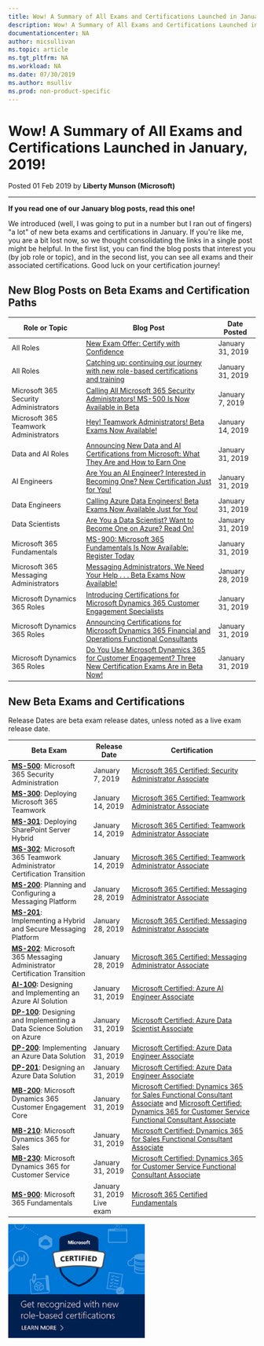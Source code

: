 ```yaml
---
title: Wow! A Summary of All Exams and Certifications Launched in January, 2019! | Microsoft Docs
description: Wow! A Summary of All Exams and Certifications Launched in January, 2019! 
documentationcenter: NA 
author: micsullivan
ms.topic: article
ms.tgt_pltfrm: NA
ms.workload: NA
ms.date: 07/30/2019
ms.author: msulliv
ms.prod: non-product-specific
---
```

# Wow! A Summary of All Exams and Certifications Launched in January, 2019!

Posted 01 Feb 2019 by **Liberty Munson (Microsoft)**

___

**If you read one of our January blog posts, read this one!**

We introduced (well, I was going to put in a number but I ran out of fingers) "a lot" of new beta exams and certifications in January. If you're like me, you are a bit lost now, so we thought consolidating the links in a single post might be helpful. In the first list, you can find the blog posts that interest you (by job role or topic), and in the second list, you can see all exams and their associated certifications. Good luck on your certification journey!

## New Blog Posts on Beta Exams and Certification Paths


| Role or Topic | Blog Post | Date Posted  |
| --- | --- | --- |
| All Roles | [New Exam Offer: Certify with Confidence](https://nam06.safelinks.protection.outlook.com/?url=https%3A%2F%2Fwww.microsoft.com%2Fen-us%2Flearning%2Fcommunity-blog-post.aspx%3FBlogId%3D8%26Id%3D375201&data=02%7C01%7CLiberty.Munson%40microsoft.com%7Cc0a587791a854fd17cc308d687b86b57%7C72f988bf86f141af91ab2d7cd011db47%7C1%7C0%7C636845623542822092&sdata=CHi%2B2s9xdesUsbUz5PyX4P%2BeVqaG1%2B551%2BorqSmgCrw%3D&reserved=0) | January 31, 2019 |
| All Roles | [Catching up: continuing our journey with new role-based certifications and training](https://nam06.safelinks.protection.outlook.com/?url=https%3A%2F%2Fwww.microsoft.com%2Fen-us%2Flearning%2Fcommunity-blog-post.aspx%3FBlogId%3D8%26Id%3D375200&data=02%7C01%7CLiberty.Munson%40microsoft.com%7Cc0a587791a854fd17cc308d687b86b57%7C72f988bf86f141af91ab2d7cd011db47%7C1%7C0%7C636845623542822092&sdata=KdgZ63U2E5hQZyp4TSGB2RMOC32WPGhlvsVIm33XFkc%3D&reserved=0) | January 31, 2019 |
| Microsoft 365 Security Administrators | [Calling All Microsoft 365 Security Administrators! MS-500 Is Now Available in Beta](https://nam06.safelinks.protection.outlook.com/?url=https%3A%2F%2Fwww.microsoft.com%2Fen-us%2Flearning%2Fcommunity-blog-post.aspx%3FBlogId%3D8%26Id%3D375191&data=02%7C01%7CLiberty.Munson%40microsoft.com%7Cc0a587791a854fd17cc308d687b86b57%7C72f988bf86f141af91ab2d7cd011db47%7C1%7C0%7C636845623542832087&sdata=XQRG%2BjeQW67hEzWQEJ7x4ubAkTZgCOEslFeS9Du%2B7vA%3D&reserved=0) | January 7, 2019 |
| Microsoft 365 Teamwork Administrators | [Hey! Teamwork Administrators! Beta Exams Now Available!](https://nam06.safelinks.protection.outlook.com/?url=https%3A%2F%2Fwww.microsoft.com%2Fen-us%2Flearning%2Fcommunity-blog-post.aspx%3FBlogId%3D8%26Id%3D375195&data=02%7C01%7CLiberty.Munson%40microsoft.com%7Cc0a587791a854fd17cc308d687b86b57%7C72f988bf86f141af91ab2d7cd011db47%7C1%7C0%7C636845623542832087&sdata=rpduIVe9n%2Fq4NKVgzaEHCOT4CyJG%2BNwhEX62Eaepa8w%3D&reserved=0) | January 14, 2019 |
| Data and AI Roles | [Announcing New Data and AI Certifications from Microsoft: What They Are and How to Earn One](https://nam06.safelinks.protection.outlook.com/?url=https%3A%2F%2Fwww.microsoft.com%2Fen-us%2Flearning%2Fcommunity-blog-post.aspx%3FBlogId%3D8%26Id%3D375178&data=02%7C01%7CLiberty.Munson%40microsoft.com%7Cc0a587791a854fd17cc308d687b86b57%7C72f988bf86f141af91ab2d7cd011db47%7C1%7C0%7C636845623542842081&sdata=IG1%2Bqcd3NsvGyV7e11AVSfFGO%2BxUFlLX6So6hcvlYls%3D&reserved=0) | January 31, 2019 |
| AI Engineers | [Are You an AI Engineer? Interested in Becoming One? New Certification Just for You!](https://nam06.safelinks.protection.outlook.com/?url=https%3A%2F%2Fwww.microsoft.com%2Fen-us%2Flearning%2Fcommunity-blog-post.aspx%3FBlogId%3D8%26Id%3D375192&data=02%7C01%7CLiberty.Munson%40microsoft.com%7Cc0a587791a854fd17cc308d687b86b57%7C72f988bf86f141af91ab2d7cd011db47%7C1%7C0%7C636845623542842081&sdata=fvxoJsy9w9QYqsNvF4aC5%2BGoDDvgBkpNSXrBljQqqxY%3D&reserved=0) | January 31, 2019 |
| Data Engineers | [Calling Azure Data Engineers! Beta Exams Now Available Just for You!](https://nam06.safelinks.protection.outlook.com/?url=https%3A%2F%2Fwww.microsoft.com%2Fen-us%2Flearning%2Fcommunity-blog-post.aspx%3FBlogId%3D8%26Id%3D375194&data=02%7C01%7CLiberty.Munson%40microsoft.com%7Cc0a587791a854fd17cc308d687b86b57%7C72f988bf86f141af91ab2d7cd011db47%7C1%7C0%7C636845623542852069&sdata=I%2FdO6RRe3wT0QNotZGOpD4r%2BSvbn0TWrAZ60ITGoVmE%3D&reserved=0) | January 31, 2019 |
| Data Scientists | [Are You a Data Scientist? Want to Become One on Azure? Read On!](https://nam06.safelinks.protection.outlook.com/?url=https%3A%2F%2Fwww.microsoft.com%2Fen-us%2Flearning%2Fcommunity-blog-post.aspx%3FBlogId%3D8%26Id%3D375193&data=02%7C01%7CLiberty.Munson%40microsoft.com%7Cc0a587791a854fd17cc308d687b86b57%7C72f988bf86f141af91ab2d7cd011db47%7C1%7C0%7C636845623542852069&sdata=180LGZUNxE5nLQtv7yl1erVI5rs14Ay4zNJAogGZXJg%3D&reserved=0) | January 31, 2019 |
| Microsoft 365 Fundamentals | [MS-900: Microsoft 365 Fundamentals Is Now Available: Register Today](https://nam06.safelinks.protection.outlook.com/?url=https%3A%2F%2Fwww.microsoft.com%2Fen-us%2Flearning%2Fcommunity-blog-post.aspx%3FBlogId%3D8%26Id%3D375198&data=02%7C01%7CLiberty.Munson%40microsoft.com%7Cc0a587791a854fd17cc308d687b86b57%7C72f988bf86f141af91ab2d7cd011db47%7C1%7C0%7C636845623542852069&sdata=FTQx6%2B3FOdh1%2BsbCybFQ3TrdiPIHvYkFFjVGw67cTBI%3D&reserved=0) | January 31, 2019 |
| Microsoft 365 Messaging Administrators | [Messaging Administrators, We Need Your Help . . . Beta Exams Now Available!](https://nam06.safelinks.protection.outlook.com/?url=https%3A%2F%2Fwww.microsoft.com%2Fen-us%2Flearning%2Fcommunity-blog-post.aspx%3FBlogId%3D8%26Id%3D375196&data=02%7C01%7CLiberty.Munson%40microsoft.com%7Cc0a587791a854fd17cc308d687b86b57%7C72f988bf86f141af91ab2d7cd011db47%7C1%7C0%7C636845623542862069&sdata=P6Y8dlFdKRQu77tNLnfUXe5FB1FpsFVC7MR9Zke1ByM%3D&reserved=0) | January 28, 2019 |
| Microsoft Dynamics 365 Roles | [Introducing Certifications for Microsoft Dynamics 365 Customer Engagement Specialists](https://nam06.safelinks.protection.outlook.com/?url=https%3A%2F%2Fwww.microsoft.com%2Fen-us%2Flearning%2Fcommunity-blog-post.aspx%3FBlogId%3D8%26Id%3D375180&data=02%7C01%7CLiberty.Munson%40microsoft.com%7Cc0a587791a854fd17cc308d687b86b57%7C72f988bf86f141af91ab2d7cd011db47%7C1%7C0%7C636845623542862069&sdata=270NuwfqLZXp6IlN40xDtPThZN39O70aSn0qlv77B4U%3D&reserved=0) | January 31, 2019 |
| Microsoft Dynamics 365 Roles | [Announcing Certifications for Microsoft Dynamics 365 Financial and Operations Functional Consultants](https://nam06.safelinks.protection.outlook.com/?url=https%3A%2F%2Fwww.microsoft.com%2Fen-us%2Flearning%2Fcommunity-blog-post.aspx%3FBlogId%3D8%26Id%3D375199&data=02%7C01%7CLiberty.Munson%40microsoft.com%7Cc0a587791a854fd17cc308d687b86b57%7C72f988bf86f141af91ab2d7cd011db47%7C1%7C0%7C636845623542872057&sdata=ngyhHFFfR5Ieo2C6DJTmcX5Cuo9zqHvaQMnZcVTcC7Y%3D&reserved=0) | January 31, 2019 |
| Microsoft Dynamics 365 Roles | [Do You Use Microsoft Dynamics 365 for Customer Engagement? Three New Certification Exams Are in Beta Now!](https://nam06.safelinks.protection.outlook.com/?url=https%3A%2F%2Fwww.microsoft.com%2Fen-us%2Flearning%2Fcommunity-blog-post.aspx%3FBlogId%3D8%26Id%3D375203&data=02%7C01%7CLiberty.Munson%40microsoft.com%7Cc0a587791a854fd17cc308d687b86b57%7C72f988bf86f141af91ab2d7cd011db47%7C1%7C0%7C636845623542872057&sdata=0ILjRxswYRr374vRs2gXVNmgM0ZbD6IiQjRSmRDFfKg%3D&reserved=0) | January 31, 2019 |

## New Beta Exams and Certifications

Release Dates are beta exam release dates, unless noted as a live exam release date.

| Beta Exam | Release Date | Certification  |
| --- | --- | --- |
| **[MS-500](https://nam06.safelinks.protection.outlook.com/?url=https%3A%2F%2Fwww.microsoft.com%2Fen-us%2Flearning%2Fexam-MS-500.aspx%3Fwt.mc_id%3Dmim_msl_nsl_examnewsroundup_prm_WWL-Newsletters-LP_201927&data=02%7C01%7CLiberty.Munson%40microsoft.com%7Cc0a587791a854fd17cc308d687b86b57%7C72f988bf86f141af91ab2d7cd011db47%7C1%7C0%7C636845623542882049&sdata=5r5rnFjxoOh01Ilk4BGsqAZHguiac8h%2Fwz4WnWWjuRs%3D&reserved=0)**: Microsoft 365 Security Administration | January 7, 2019 | [Microsoft 365 Certified: Security Administrator Associate](https://nam06.safelinks.protection.outlook.com/?url=https%3A%2F%2Fwww.microsoft.com%2Fen-us%2Flearning%2Fm365-security-administrator.aspx%3Fwt.mc_id%3Dmim_msl_nsl_examnewsroundup_prm_WWL-Newsletters-LP_201927&data=02%7C01%7CLiberty.Munson%40microsoft.com%7Cc0a587791a854fd17cc308d687b86b57%7C72f988bf86f141af91ab2d7cd011db47%7C1%7C0%7C636845623542882049&sdata=deot1hgl%2BlG3We0U8FUks1RVk1AZJVmN6szLHSya4mc%3D&reserved=0) |
| **[MS-300](https://nam06.safelinks.protection.outlook.com/?url=https%3A%2F%2Fwww.microsoft.com%2Fen-us%2Flearning%2Fexam-MS-300.aspx%3Fwt.mc_id%3Dmim_msl_nsl_examnewsroundup_prm_WWL-Newsletters-LP_201927&data=02%7C01%7CLiberty.Munson%40microsoft.com%7Cc0a587791a854fd17cc308d687b86b57%7C72f988bf86f141af91ab2d7cd011db47%7C1%7C0%7C636845623542882049&sdata=hk5HB5xkFNV%2BVbdX3WLzWaScnQTdc0pX5ALu%2FG9wK0k%3D&reserved=0)**: Deploying Microsoft 365 Teamwork | January 14, 2019 | [Microsoft 365 Certified: Teamwork Administrator Associate](https://nam06.safelinks.protection.outlook.com/?url=https%3A%2F%2Fwww.microsoft.com%2Fen-us%2Flearning%2Fm365-teamwork-administrator.aspx%3Fwt.mc_id%3Dmim_msl_nsl_examnewsroundup_prm_WWL-Newsletters-LP_201927&data=02%7C01%7CLiberty.Munson%40microsoft.com%7Cc0a587791a854fd17cc308d687b86b57%7C72f988bf86f141af91ab2d7cd011db47%7C1%7C0%7C636845623542892048&sdata=xmHT3M3x9JupiD3Typ6CyYprpOp98x3B97wykK00lTw%3D&reserved=0) |
| **[MS-301](https://nam06.safelinks.protection.outlook.com/?url=https%3A%2F%2Fwww.microsoft.com%2Fen-us%2Flearning%2Fexam-MS-301.aspx%3Fwt.mc_id%3Dmim_msl_nsl_examnewsroundup_prm_WWL-Newsletters-LP_201927&data=02%7C01%7CLiberty.Munson%40microsoft.com%7Cc0a587791a854fd17cc308d687b86b57%7C72f988bf86f141af91ab2d7cd011db47%7C1%7C0%7C636845623542892048&sdata=Am5iicaPI4nK0Juzf9Tmg10R55puvdCi%2FRhHfhg2Ypo%3D&reserved=0)**: Deploying SharePoint Server Hybrid | January 14, 2019 | [Microsoft 365 Certified: Teamwork Administrator Associate](https://nam06.safelinks.protection.outlook.com/?url=https%3A%2F%2Fwww.microsoft.com%2Fen-us%2Flearning%2Fm365-teamwork-administrator.aspx%3Fwt.mc_id%3Dmim_msl_nsl_examnewsroundup_prm_WWL-Newsletters-LP_201927&data=02%7C01%7CLiberty.Munson%40microsoft.com%7Cc0a587791a854fd17cc308d687b86b57%7C72f988bf86f141af91ab2d7cd011db47%7C1%7C0%7C636845623542902050&sdata=LZaOt1BDKVYBE7vPZNFCGn7Io0Hpttnbf%2FuZo8KYBy8%3D&reserved=0) |
| **[MS-302](https://nam06.safelinks.protection.outlook.com/?url=https%3A%2F%2Fwww.microsoft.com%2Fen-us%2Flearning%2Fexam-MS-302.aspx%3Fwt.mc_id%3Dmim_msl_nsl_examnewsroundup_prm_WWL-Newsletters-LP_201927&data=02%7C01%7CLiberty.Munson%40microsoft.com%7Cc0a587791a854fd17cc308d687b86b57%7C72f988bf86f141af91ab2d7cd011db47%7C1%7C0%7C636845623542902050&sdata=PHrCELkXPTvreyOoolktEip4URIrzlUN2kHeguA4WG0%3D&reserved=0)**: Microsoft 365 Teamwork Administrator Certification Transition | January 14, 2019 | [Microsoft 365 Certified: Teamwork Administrator Associate](https://nam06.safelinks.protection.outlook.com/?url=https%3A%2F%2Fwww.microsoft.com%2Fen-us%2Flearning%2Fm365-teamwork-administrator.aspx%3Fwt.mc_id%3Dmim_msl_nsl_examnewsroundup_prm_WWL-Newsletters-LP_201927&data=02%7C01%7CLiberty.Munson%40microsoft.com%7Cc0a587791a854fd17cc308d687b86b57%7C72f988bf86f141af91ab2d7cd011db47%7C1%7C0%7C636845623542912038&sdata=jj6TJtEpXW4C%2B2T1oFP8rQNFi5U8%2FYEfs%2FiKiFdTfFM%3D&reserved=0) |
| **[MS-200](https://nam06.safelinks.protection.outlook.com/?url=https%3A%2F%2Fwww.microsoft.com%2Fen-us%2Flearning%2Fexam-MS-200.aspx%3Fwt.mc_id%3Dmim_msl_nsl_examnewsroundup_prm_WWL-Newsletters-LP_201927&data=02%7C01%7CLiberty.Munson%40microsoft.com%7Cc0a587791a854fd17cc308d687b86b57%7C72f988bf86f141af91ab2d7cd011db47%7C1%7C0%7C636845623542912038&sdata=S6uWpy6HGWG%2B9XK1cHoRDxHWQTNbo3TROHmTRLudCDg%3D&reserved=0)**: Planning and Configuring a Messaging Platform  | January 28, 2019 | [Microsoft 365 Certified: Messaging Administrator Associate](https://nam06.safelinks.protection.outlook.com/?url=https%3A%2F%2Fwww.microsoft.com%2Fen-us%2Flearning%2Fm365-messaging-administrator.aspx%3Fwt.mc_id%3Dmim_msl_nsl_examnewsroundup_prm_WWL-Newsletters-LP_201927&data=02%7C01%7CLiberty.Munson%40microsoft.com%7Cc0a587791a854fd17cc308d687b86b57%7C72f988bf86f141af91ab2d7cd011db47%7C1%7C0%7C636845623542922029&sdata=vbDeAg2oIiwGzigbNu9%2Fz3q2Ry9KXoACPxyZdYgrIUg%3D&reserved=0) |
| **[MS-201](https://nam06.safelinks.protection.outlook.com/?url=https%3A%2F%2Fwww.microsoft.com%2Fen-us%2Flearning%2Fexam-MS-201.aspx%3Fwt.mc_id%3Dmim_msl_nsl_examnewsroundup_prm_WWL-Newsletters-LP_201927&data=02%7C01%7CLiberty.Munson%40microsoft.com%7Cc0a587791a854fd17cc308d687b86b57%7C72f988bf86f141af91ab2d7cd011db47%7C1%7C0%7C636845623542922029&sdata=AcuCFg6f4irZ%2BHZRXKKvbmoh9AxrRUybfL6LVC01XMY%3D&reserved=0)**: Implementing a Hybrid and Secure Messaging Platform | January 28, 2019 | [Microsoft 365 Certified: Messaging Administrator Associate](https://nam06.safelinks.protection.outlook.com/?url=https%3A%2F%2Fwww.microsoft.com%2Fen-us%2Flearning%2Fm365-messaging-administrator.aspx%3Fwt.mc_id%3Dmim_msl_nsl_examnewsroundup_prm_WWL-Newsletters-LP_201927&data=02%7C01%7CLiberty.Munson%40microsoft.com%7Cc0a587791a854fd17cc308d687b86b57%7C72f988bf86f141af91ab2d7cd011db47%7C1%7C0%7C636845623542932025&sdata=L%2Fm6YlAEDiicr67Sq7Tf%2BdqmiDlRgJ48OJBsW3NdinQ%3D&reserved=0) |
| **[MS-202](https://nam06.safelinks.protection.outlook.com/?url=https%3A%2F%2Fwww.microsoft.com%2Fen-us%2Flearning%2Fexam-MS-202.aspx%3Fwt.mc_id%3Dmim_msl_nsl_examnewsroundup_prm_WWL-Newsletters-LP_201927&data=02%7C01%7CLiberty.Munson%40microsoft.com%7Cc0a587791a854fd17cc308d687b86b57%7C72f988bf86f141af91ab2d7cd011db47%7C1%7C0%7C636845623542932025&sdata=ep%2BChlrrTZeV463yR2beoDLcfu%2FH9k1JHYumSGYPpN0%3D&reserved=0)**: Microsoft 365 Messaging Administrator Certification Transition | January 28, 2019 | [Microsoft 365 Certified: Messaging Administrator Associate](https://nam06.safelinks.protection.outlook.com/?url=https%3A%2F%2Fwww.microsoft.com%2Fen-us%2Flearning%2Fm365-messaging-administrator.aspx%3Fwt.mc_id%3Dmim_msl_nsl_examnewsroundup_prm_WWL-Newsletters-LP_201927&data=02%7C01%7CLiberty.Munson%40microsoft.com%7Cc0a587791a854fd17cc308d687b86b57%7C72f988bf86f141af91ab2d7cd011db47%7C1%7C0%7C636845623542932025&sdata=L%2Fm6YlAEDiicr67Sq7Tf%2BdqmiDlRgJ48OJBsW3NdinQ%3D&reserved=0) |
| **[AI-100](https://nam06.safelinks.protection.outlook.com/?url=https%3A%2F%2Fwww.microsoft.com%2Fen-us%2Flearning%2Fexam-AI-100.aspx%3Fwt.mc_id%3Dmim_msl_nsl_examnewsroundup_prm_WWL-Newsletters-LP_201927&data=02%7C01%7CLiberty.Munson%40microsoft.com%7Cc0a587791a854fd17cc308d687b86b57%7C72f988bf86f141af91ab2d7cd011db47%7C1%7C0%7C636845623542942019&sdata=RKE8gYO6Mkx4RlSY5d4km6Pj%2BjfUwrCwiUtnfTKCxNE%3D&reserved=0):** Designing and Implementing an Azure AI Solution | January 31, 2019 | [Microsoft Certified: Azure AI Engineer Associate](https://nam06.safelinks.protection.outlook.com/?url=https%3A%2F%2Fwww.microsoft.com%2Fen-us%2Flearning%2Fazure-ai-engineer.aspx%3Fwt.mc_id%3Dmim_msl_nsl_examnewsroundup_prm_WWL-Newsletters-LP_201927&data=02%7C01%7CLiberty.Munson%40microsoft.com%7Cc0a587791a854fd17cc308d687b86b57%7C72f988bf86f141af91ab2d7cd011db47%7C1%7C0%7C636845623542942019&sdata=ccJ9rTAcQCRttdR6e6mfeqofBCFJsPesKivtjbMqbR8%3D&reserved=0) |
| **[DP-100](https://nam06.safelinks.protection.outlook.com/?url=https%3A%2F%2Fwww.microsoft.com%2Fen-us%2Flearning%2Fexam-DP-100.aspx%3Fwt.mc_id%3Dmim_msl_nsl_examnewsroundup_prm_WWL-Newsletters-LP_201927&data=02%7C01%7CLiberty.Munson%40microsoft.com%7Cc0a587791a854fd17cc308d687b86b57%7C72f988bf86f141af91ab2d7cd011db47%7C1%7C0%7C636845623542952013&sdata=Xcv9b9j%2F7jTmQhTxDuUwHCTJmY9IJXE6NMOl%2F5ujGxg%3D&reserved=0)**: Designing and Implementing a Data Science Solution on Azure | January 31, 2019 | [Microsoft Certified: Azure Data Scientist Associate](https://nam06.safelinks.protection.outlook.com/?url=https%3A%2F%2Fwww.microsoft.com%2Fen-us%2Flearning%2Fazure-data-scientist.aspx%3Fwt.mc_id%3Dmim_msl_nsl_examnewsroundup_prm_WWL-Newsletters-LP_201927&data=02%7C01%7CLiberty.Munson%40microsoft.com%7Cc0a587791a854fd17cc308d687b86b57%7C72f988bf86f141af91ab2d7cd011db47%7C1%7C0%7C636845623542952013&sdata=f%2BNfG9jYl541PDCa7d4NcEoR7rdr865vYONFYgj3lAY%3D&reserved=0) |
| **[DP-200](https://nam06.safelinks.protection.outlook.com/?url=https%3A%2F%2Fwww.microsoft.com%2Fen-us%2Flearning%2Fexam-DP-200.aspx%3Fwt.mc_id%3Dmim_msl_nsl_examnewsroundup_prm_WWL-Newsletters-LP_201927&data=02%7C01%7CLiberty.Munson%40microsoft.com%7Cc0a587791a854fd17cc308d687b86b57%7C72f988bf86f141af91ab2d7cd011db47%7C1%7C0%7C636845623542962009&sdata=LbjmRpaLZSba9zep4%2BGKIW%2Fs7F2G0IKYZ6z8onLUysA%3D&reserved=0)**: Implementing an Azure Data Solution | January 31, 2019 | [Microsoft Certified: Azure Data Engineer Associate](https://nam06.safelinks.protection.outlook.com/?url=https%3A%2F%2Fwww.microsoft.com%2Fen-us%2Flearning%2Fazure-data-engineer.aspx%3Fwt.mc_id%3Dmim_msl_nsl_examnewsroundup_prm_WWL-Newsletters-LP_201927&data=02%7C01%7CLiberty.Munson%40microsoft.com%7Cc0a587791a854fd17cc308d687b86b57%7C72f988bf86f141af91ab2d7cd011db47%7C1%7C0%7C636845623542962009&sdata=pIwFwNC1vKxhvq%2FiHXb2VeDPI4gJXK%2FE0OOXGIzblDo%3D&reserved=0) |
| [**DP-201**](https://www.microsoft.com/learning/exam-DP-201.aspx): Designing an Azure Data Solution | January 31, 2019 | [Microsoft Certified: Azure Data Engineer Associate](https://nam06.safelinks.protection.outlook.com/?url=https%3A%2F%2Fwww.microsoft.com%2Fen-us%2Flearning%2Fazure-data-engineer.aspx%3Fwt.mc_id%3Dmim_msl_nsl_examnewsroundup_prm_WWL-Newsletters-LP_201927&data=02%7C01%7CLiberty.Munson%40microsoft.com%7Cc0a587791a854fd17cc308d687b86b57%7C72f988bf86f141af91ab2d7cd011db47%7C1%7C0%7C636845623542972001&sdata=SeL1zbw1H%2BFquurv%2B5LCNbPrMfO9lfRxBwXwYFDbjyg%3D&reserved=0) |
| **[MB-200](https://nam06.safelinks.protection.outlook.com/?url=https%3A%2F%2Fwww.microsoft.com%2Fen-us%2Flearning%2Fexam-MB-200.aspx%3Fwt.mc_id%3Dmim_msl_nsl_examnewsroundup_prm_WWL-Newsletters-LP_201927&data=02%7C01%7CLiberty.Munson%40microsoft.com%7Cc0a587791a854fd17cc308d687b86b57%7C72f988bf86f141af91ab2d7cd011db47%7C1%7C0%7C636845623542972001&sdata=rAGoBQxfOe3yZpyg8zYj3SUGYWaB2TuqDzuPIbB242g%3D&reserved=0)**: Microsoft Dynamics 365 Customer Engagement Core | January 31, 2019 | [Microsoft Certified: Dynamics 365 for Sales Functional Consultant Associate](https://nam06.safelinks.protection.outlook.com/?url=https%3A%2F%2Fwww.microsoft.com%2Fen-us%2Flearning%2Fd365-functional-consultant-sales.aspx%3Fwt.mc_id%3Dmim_msl_nsl_examnewsroundup_prm_WWL-Newsletters-LP_201927&data=02%7C01%7CLiberty.Munson%40microsoft.com%7Cc0a587791a854fd17cc308d687b86b57%7C72f988bf86f141af91ab2d7cd011db47%7C1%7C0%7C636845623542982001&sdata=vNn50BMq4IvmFLgS9dYfziu95giEZQdUpS2I3VOecEA%3D&reserved=0) and [Microsoft Certified: Dynamics 365 for Customer Service Functional Consultant Associate](https://nam06.safelinks.protection.outlook.com/?url=https%3A%2F%2Fwww.microsoft.com%2Fen-us%2Flearning%2Fd365-functional-consultant-customer-service.aspx%3Fwt.mc_id%3Dmim_msl_nsl_examnewsroundup_prm_WWL-Newsletters-LP_201927&data=02%7C01%7CLiberty.Munson%40microsoft.com%7Cc0a587791a854fd17cc308d687b86b57%7C72f988bf86f141af91ab2d7cd011db47%7C1%7C0%7C636845623542982001&sdata=nEIex0Pgxh3gMFWlXO9SiYhXtMjcrZZn3zZNBOBegRY%3D&reserved=0) |
| **[MB-210](https://nam06.safelinks.protection.outlook.com/?url=https%3A%2F%2Fwww.microsoft.com%2Fen-us%2Flearning%2Fexam-MB-210.aspx%3Fwt.mc_id%3Dmim_msl_nsl_examnewsroundup_prm_WWL-Newsletters-LP_201927&data=02%7C01%7CLiberty.Munson%40microsoft.com%7Cc0a587791a854fd17cc308d687b86b57%7C72f988bf86f141af91ab2d7cd011db47%7C1%7C0%7C636845623542991992&sdata=KR2HWgT9kvTrL%2FcfRm8IgJMsA8mY3KWra7ntrE2qeOw%3D&reserved=0)**: Microsoft Dynamics 365 for Sales | January 31, 2019 | [Microsoft Certified: Dynamics 365 for Sales Functional Consultant Associate](https://nam06.safelinks.protection.outlook.com/?url=https%3A%2F%2Fwww.microsoft.com%2Fen-us%2Flearning%2Fd365-functional-consultant-sales.aspx%3Fwt.mc_id%3Dmim_msl_nsl_examnewsroundup_prm_WWL-Newsletters-LP_201927&data=02%7C01%7CLiberty.Munson%40microsoft.com%7Cc0a587791a854fd17cc308d687b86b57%7C72f988bf86f141af91ab2d7cd011db47%7C1%7C0%7C636845623542991992&sdata=LDfki9zWaHlumARmBjYVTXzyTQZu8TxvEaBlMWHvbnA%3D&reserved=0) |
| **[MB-230](https://nam06.safelinks.protection.outlook.com/?url=https%3A%2F%2Fwww.microsoft.com%2Fen-us%2Flearning%2Fexam-MB-230.aspx%3Fwt.mc_id%3Dmim_msl_nsl_examnewsroundup_prm_WWL-Newsletters-LP_201927&data=02%7C01%7CLiberty.Munson%40microsoft.com%7Cc0a587791a854fd17cc308d687b86b57%7C72f988bf86f141af91ab2d7cd011db47%7C1%7C0%7C636845623543001984&sdata=TEA37kPJM9N5%2BAUfSbtBJf6aP2fm9X%2F7ROduhqNOGsw%3D&reserved=0)**: Microsoft Dynamics 365 for Customer Service | January 31, 2019 | [Microsoft Certified: Dynamics 365 for Customer Service Functional Consultant Associate](https://nam06.safelinks.protection.outlook.com/?url=https%3A%2F%2Fwww.microsoft.com%2Fen-us%2Flearning%2Fd365-functional-consultant-customer-service.aspx%3Fwt.mc_id%3Dmim_msl_nsl_examnewsroundup_prm_WWL-Newsletters-LP_201927&data=02%7C01%7CLiberty.Munson%40microsoft.com%7Cc0a587791a854fd17cc308d687b86b57%7C72f988bf86f141af91ab2d7cd011db47%7C1%7C0%7C636845623543001984&sdata=zTdv0wkW6Fpw8Ox2W6HBFcK9P0OAoJzwcmLYqMl11GY%3D&reserved=0) |
| **[MS-900](https://www.microsoft.com/learning/exam-ms-900.aspx)**: Microsoft 365 Fundamentals | January 31, 2019 <br/>Live exam | [Microsoft 365 Certified Fundamentals](https://www.microsoft.com/learning/microsoft-365-fundamentals.aspx) |

[![Build career advancing skills](images/microsoft-certified-banner.png)](https://www.microsoft.com/learning/azure-training-certification.aspx?WT.icid=mva_bnr_lexawareness_usen_asi_rightrail_oct2017)